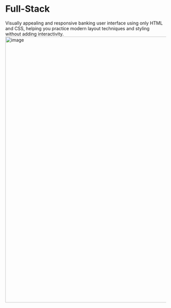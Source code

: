 # Full-Stack
Visually appealing and responsive banking user interface using only HTML and CSS, helping you practice modern layout techniques and styling without adding interactivity.
<img width="1893" height="833" alt="image" src="https://github.com/user-attachments/assets/4486fb64-2da2-49b4-b173-3bb4b13bb02a" />

